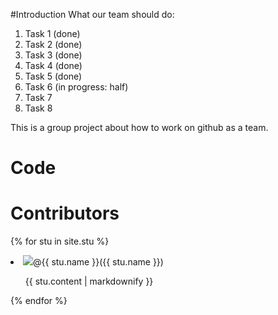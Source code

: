 #Introduction
What our team should do:
1. Task 1 (done)
2. Task 2 (done)
3. Task 3 (done)
4. Task 4 (done)
5. Task 5 (done)
6. Task 6 (in progress: half)
7. Task 7
8. Task 8

This is a group project about how to work on github as a team.


# Code

# Contributors
{% for stu in site.stu %}
  <li><img src="{{ stu.image }}">@<a herf="https://github.com/{{stu.user}}">{{ stu.name }}</a>({{ stu.name }})<ul><p>{{ stu.content | markdownify }}</p></ul></li>
{% endfor %}
